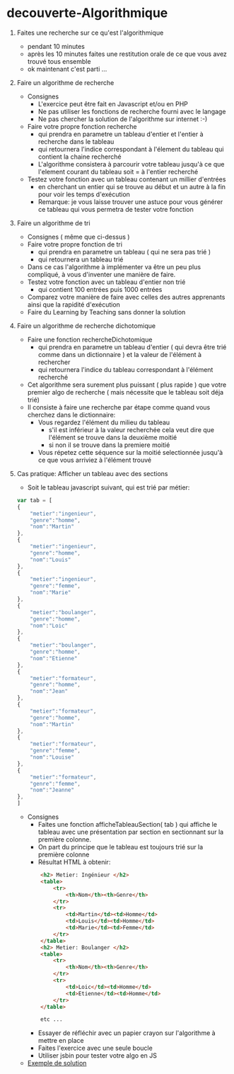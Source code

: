 # decouverte-Algorithmique

1. Faites une recherche sur ce qu'est l'algorithmique
	- pendant 10 minutes
	- après les 10 minutes faites une restitution orale de ce que vous avez trouvé tous ensemble
	- ok maintenant c'est parti ...

2. Faire un algorithme de recherche 
	- Consignes
		- L'exercice peut être fait en Javascript et/ou en PHP
		- Ne pas utiliser les fonctions de recherche fourni avec le langage
		- Ne pas chercher la solution de l'algorithme sur internet :-)
	- Faire votre propre fonction recherche 
		- qui prendra en parametre un tableau d'entier et l'entier à recherche dans le tableau
		- qui retournera l'indice correspondant à l'élement du tableau qui contient la chaine recherché
		- L'algorithme consistera à parcourir votre tableau jusqu'à ce que l'element courant du tableau soit = à l'entier recherché
	- Testez votre fonction avec un tableau contenant un millier d'entrées
		- en cherchant un entier qui se trouve au début et un autre à la fin pour voir les temps d'exécution
		- Remarque: je vous laisse trouver une astuce pour vous générer ce tableau qui vous permetra de tester votre fonction

3. Faire un algorithme de tri
	- Consignes ( même que ci-dessus )
	- Faire votre propre fonction de tri
		- qui prendra en parametre un tableau ( qui ne sera pas trié )
		- qui retournera un tableau trié
	- Dans ce cas l'algorithme à implémenter va être un peu plus compliqué, à vous d'inventer une manière de faire.
	- Testez votre fonction avec un tableau d'entier non trié 
		- qui contient 100 entrées puis 1000 entrées
	- Comparez votre manière de faire avec celles des autres apprenants ainsi que la rapidité d'exécution
	- Faire du Learning by Teaching sans donner la solution
	
4. Faire un algorithme de recherche dichotomique
	- Faire une fonction rechercheDichotomique 
		- qui prendra en parametre un tableau d'entier ( qui devra être trié comme dans un dictionnaire ) et la valeur de l'élément à rechercher
		- qui retournera l'indice du tableau correspondant à l'élément recherché
	- Cet algorithme sera surement plus puissant ( plus rapide ) que votre premier algo de recherche ( mais nécessite que le tableau soit déja trié)
	- Il consiste à faire une recherche par étape comme quand vous cherchez dans le dictionnaire:
		- Vous regardez l'élément du milieu du tableau
			- s'il est inférieur à la valeur recherchée cela veut dire que l'élément se trouve dans la deuxième moitié
			- si non il se trouve dans la premiere moitié
		- Vous répetez cette séquence sur la moitié selectionnée jusqu'à ce que vous arriviez à l'élément trouvé

5. Cas pratique: Afficher un tableau avec des sections
	- Soit le tableau javascript suivant, qui est trié par métier:
	``` javascript
	var tab = [
    {
        "metier":"ingenieur",
        "genre":"homme",
        "nom":"Martin"
    },
    {
        "metier":"ingenieur",
        "genre":"homme",
        "nom":"Louis"
    },
    {
        "metier":"ingenieur",
        "genre":"femme",
        "nom":"Marie"
    },
    {
        "metier":"boulanger",
        "genre":"homme",
        "nom":"Loic"
    },
    {
        "metier":"boulanger",
        "genre":"homme",
        "nom":"Etienne"
    },
    {
        "metier":"formateur",
        "genre":"homme",
        "nom":"Jean"
    },
    {
        "metier":"formateur",
        "genre":"homme",
        "nom":"Martin"
    },
    {
        "metier":"formateur",
        "genre":"femme",
        "nom":"Louise"
    },
    {
        "metier":"formateur",
        "genre":"femme",
        "nom":"Jeanne"
    },
	]
	``` 

	- Consignes
		- Faites une fonction afficheTableauSection( tab ) qui affiche le tableau avec une présentation par section en sectionnant sur la première colonne.
		- On part du principe que le tableau est toujours trié sur la première colonne
		- Résultat HTML à obtenir:
		``` html
			<h2> Metier: Ingénieur </h2>
			<table>
				<tr>
					<th>Nom</th><th>Genre</th>
				</tr>
				<tr>
					<td>Martin</td><td>Homme</td>
					<td>Louis</td><td>Homme</td>
					<td>Marie</td><td>Femme</td>
				</tr>
			</table>
			<h2> Metier: Boulanger </h2>
			<table>
				<tr>
					<th>Nom</th><th>Genre</th>
				</tr>
				<tr>
					<td>Loic</td><td>Homme</td>
					<td>Etienne</td><td>Homme</td>
				</tr>
			</table>

			etc ...

		``` 
		- Essayer de réfléchir avec un papier crayon sur l'algorithme à mettre en place
		- Faites l'exercice avec une seule boucle
		- Utiliser jsbin pour tester votre algo en JS
	- [ Exemple de solution ](affiche_tableau.js)

		

	
